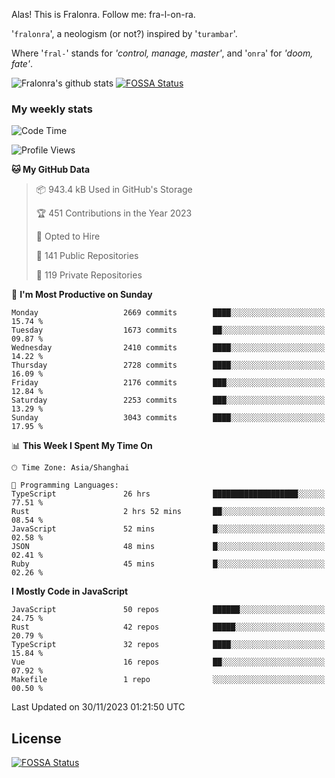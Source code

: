 Alas! This is Fralonra. Follow me: fra-l-on-ra.

'`fralonra`', a neologism (or not?) inspired by '`turambar`'.

Where '`fral-`' stands for *'control, manage, master'*, and '`onra`' for *'doom, fate'*.

![Fralonra's github stats](https://github-readme-stats.vercel.app/api?username=fralonra)
[![FOSSA Status](https://app.fossa.com/api/projects/git%2Bgithub.com%2Ffralonra%2Ffralonra.svg?type=shield)](https://app.fossa.com/projects/git%2Bgithub.com%2Ffralonra%2Ffralonra?ref=badge_shield)

### My weekly stats

<!--START_SECTION:waka-->
![Code Time](http://img.shields.io/badge/Code%20Time-4%2C275%20hrs%2040%20mins-blue)

![Profile Views](http://img.shields.io/badge/Profile%20Views-0-blue)

**🐱 My GitHub Data** 

> 📦 943.4 kB Used in GitHub's Storage 
 > 
> 🏆 451 Contributions in the Year 2023
 > 
> 💼 Opted to Hire
 > 
> 📜 141 Public Repositories 
 > 
> 🔑 119 Private Repositories 
 > 
📅 **I'm Most Productive on Sunday** 

```text
Monday                   2669 commits        ████░░░░░░░░░░░░░░░░░░░░░   15.74 % 
Tuesday                  1673 commits        ██░░░░░░░░░░░░░░░░░░░░░░░   09.87 % 
Wednesday                2410 commits        ████░░░░░░░░░░░░░░░░░░░░░   14.22 % 
Thursday                 2728 commits        ████░░░░░░░░░░░░░░░░░░░░░   16.09 % 
Friday                   2176 commits        ███░░░░░░░░░░░░░░░░░░░░░░   12.84 % 
Saturday                 2253 commits        ███░░░░░░░░░░░░░░░░░░░░░░   13.29 % 
Sunday                   3043 commits        ████░░░░░░░░░░░░░░░░░░░░░   17.95 % 
```


📊 **This Week I Spent My Time On** 

```text
🕑︎ Time Zone: Asia/Shanghai

💬 Programming Languages: 
TypeScript               26 hrs              ███████████████████░░░░░░   77.51 % 
Rust                     2 hrs 52 mins       ██░░░░░░░░░░░░░░░░░░░░░░░   08.54 % 
JavaScript               52 mins             █░░░░░░░░░░░░░░░░░░░░░░░░   02.58 % 
JSON                     48 mins             █░░░░░░░░░░░░░░░░░░░░░░░░   02.41 % 
Ruby                     45 mins             █░░░░░░░░░░░░░░░░░░░░░░░░   02.26 % 
```

**I Mostly Code in JavaScript** 

```text
JavaScript               50 repos            ██████░░░░░░░░░░░░░░░░░░░   24.75 % 
Rust                     42 repos            █████░░░░░░░░░░░░░░░░░░░░   20.79 % 
TypeScript               32 repos            ████░░░░░░░░░░░░░░░░░░░░░   15.84 % 
Vue                      16 repos            ██░░░░░░░░░░░░░░░░░░░░░░░   07.92 % 
Makefile                 1 repo              ░░░░░░░░░░░░░░░░░░░░░░░░░   00.50 % 
```




 Last Updated on 30/11/2023 01:21:50 UTC
<!--END_SECTION:waka-->

## License
[![FOSSA Status](https://app.fossa.com/api/projects/git%2Bgithub.com%2Ffralonra%2Ffralonra.svg?type=large)](https://app.fossa.com/projects/git%2Bgithub.com%2Ffralonra%2Ffralonra?ref=badge_large)